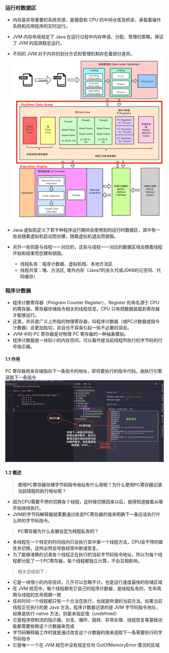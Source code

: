### 运行时数据区
- 内存是非常重要的系统资源，是硬盘和 CPU 的中间仓库及桥梁，承载着操作系统和应用程序的实时运行。 
- JVM 内存布局规定了 Java 在运行过程中内存申请、分配、管理的策略，保证了 JVM 的高效稳定运行。
- 不同的 JVM 对于内存的划分方式和管理机制存在着部分差异。
![](../images/jvm-memory.jpeg)

- Java 虚拟机定义了若干种程序运行期间会使用到的运行时数据区，其中有一些会随着虚拟机启动而创建，随着虚拟机退出而销毁。
- 另外一些则是与线程一一对应的，这些与线程一一对应的数据区域会随着线程开始和结束而创建和销毁。
  - 线程私有：程序计数器、虚拟机栈、本地方法区
  - 线程共享：堆、方法区, 堆外内存（Java7的永久代或JDK8的元空间、代码缓存）

### 程序计数器
- 程序计数寄存器（Program Counter Register），Register 的命名源于 CPU 的寄存器，寄存器存储指令相关的线程信息，CPU 只有把数据装载到寄存器才能够运行。 
- 这里，并非是广义上所指的物理寄存器，叫程序计数器（或PC计数器或指令计数器）会更加贴切，并且也不容易引起一些不必要的误会。
- JVM 中的 PC 寄存器是对物理 PC 寄存器的一种抽象模拟。 
- 程序计数器是一块较小的内存空间，可以看作是当前线程所执行的字节码的行号指示器。

#### 1.1 作用
PC 寄存器用来存储指向下一条指令的地址，即将要执行的指令代码。由执行引擎读取下一条指令
![](../images/program-counter.jpeg)

#### 1.2 概述
> **使用PC寄存器存储字节码指令地址有什么用呢？为什么使用PC寄存器记录当前线程的执行地址呢？**
- 因为CPU需要不停的切换各个线程，这时候切换回来以后，就得知道接着从哪开始继续执行。
- JVM的字节码解释器就需要通过改变PC寄存器的值来明确下一条应该执行什么样的字节码指令。
> **PC寄存器为什么会被设定为线程私有的？**
- 多线程在一个特定的时间段内只会执行其中某一个线程方法，CPU会不停的做任务切换，这样必然会导致经常中断或恢复。
- 为了能够准确的记录各个线程正在执行的当前字节码指令地址，所以为每个线程都分配了一个PC寄存器，每个线程都独立计算，不会互相影响。

>相关总结如下：
- 它是一块很小的内存空间，几乎可以忽略不计。也是运行速度最快的存储区域
- 在 JVM 规范中，每个线程都有它自己的程序计数器，是线程私有的，生命周期与线程的生命周期一致
- 任何时间一个线程都只有一个方法在执行，也就是所谓的当前方法。如果当前线程正在执行的是 Java 方法，程序计数器记录的是 JVM 字节码指令地址，如果是执行 native 方法，则是未指定值（undefined）
- 它是程序控制流的指示器，分支、循环、跳转、异常处理、线程恢复等基础功能都需要依赖这个计数器来完成
- 字节码解释器工作时就是通过改变这个计数器的值来选取下一条需要执行的字节码指令
- 它是唯一一个在 JVM 规范中没有规定任何 OutOfMemoryError 情况的区域
